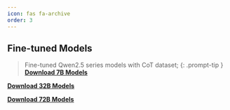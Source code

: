 ```yaml
---
icon: fas fa-archive
order: 3
---
```


## Fine-tuned Models
> Fine-tuned Qwen2.5 series models with CoT dataset;
{: .prompt-tip }
[**Download 7B Models**](https://huggingface.co/MCTS-Refine)

[**Download 32B Models**](https://huggingface.co/MCTS-Refine)

[**Download 72B Models**](https://huggingface.co/MCTS-Refine)
